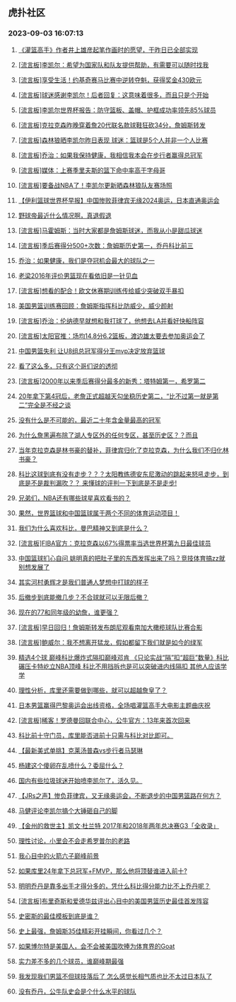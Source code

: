 ## 虎扑社区 
### 2023-09-03 16:07:13

1. [《灌篮高手》作者井上雄彦起笔作画时的愿望，于昨日已全部实现](https://bbs.hupu.com/61969379.html)

2. [[流言板]李凯尔：希望为国家队和队友提供帮助，有需要可以随时找我](https://bbs.hupu.com/61968302.html)

3. [[流言板]享受生活！约基奇赛马比赛中逆转夺魁，获得奖金430欧元](https://bbs.hupu.com/61969869.html)

4. [[流言板]球迷感谢李凯尔！后者回复：这意味着很多，而且只是个开始](https://bbs.hupu.com/61970294.html)

5. [[流言板]李凯尔世界杯报告：防守篮板、盖帽、护框成功率领先85%球员](https://bbs.hupu.com/61968820.html)

6. [[流言板]克拉克森昨晚穿着詹20代联名款球鞋狂砍34分，詹姆斯转发](https://bbs.hupu.com/61967590.html)

7. [[流言板]森林狼晒李凯尔昨日表现 球迷：篮球是5个人并非一个人比赛](https://bbs.hupu.com/61969093.html)

8. [[流言板]乔治：如果我保持健康，我相信我本会在步行者赢得总冠军](https://bbs.hupu.com/61966626.html)

9. [[流言板]媒体：上赛季里夫斯的篮下命中率高于字母哥](https://bbs.hupu.com/61968373.html)

10. [[流言板]要备战NBA了！李凯尔更新晒森林狼队友赛场照](https://bbs.hupu.com/61968853.html)

11. [【伊利篮球世界杯早报】中国惨败菲律宾无缘2024奥运，日本直通奥运会](https://bbs.hupu.com/61962718.html)

12. [野球帝最近什么情况啊，真退假退](https://bbs.hupu.com/61965988.html)

13. [[流言板]马霍姆斯：当时大家都是詹姆斯球迷，而我从小是甜瓜球迷](https://bbs.hupu.com/61966996.html)

14. [[流言板]季后赛得分500+次数：詹姆斯历史第一，乔丹科比前三](https://bbs.hupu.com/61968251.html)

15. [乔治：如果健康，我们是夺冠机会最大的球队之一](https://bbs.hupu.com/61967296.html)

16. [老梁2016年评价男篮现在看依旧是一针见血](https://bbs.hupu.com/61967385.html)

17. [[流言板]想看的配合！欧文休赛期训练传给威少突破双手暴扣](https://bbs.hupu.com/61969339.html)

18. [美国男篮训练赛回顾：詹姆斯指挥科比防威少，威少颜射](https://bbs.hupu.com/61966570.html)

19. [[流言板]乔治：伦纳德早就想和我打球了，他想去LA并看好快船阵容](https://bbs.hupu.com/61966382.html)

20. [[流言板]太阳官推：场均14.8分6.2篮板，渡边雄太要去参加奥运会了](https://bbs.hupu.com/61965841.html)

21. [中国男篮失利 让U8组总冠军得分王mvp决定放弃篮球](https://bbs.hupu.com/61966192.html)

22. [看了这么多，只有这个哥们说的透彻](https://bbs.hupu.com/61965294.html)

23. [[流言板]2000年以来季后赛得分最多的新秀：塔特姆第一，希罗第二](https://bbs.hupu.com/61968113.html)

24. [20年拿下第4冠后，老詹正式超越天勾坐稳历史第二，“比不过第一就是第二”完全是不经之谈](https://bbs.hupu.com/61969287.html)

25. [没有什么是不可能的，最近二十年含金量最高的冠军](https://bbs.hupu.com/61969393.html)

26. [为什么詹黑遍布除了湖人专区外的任何专区，甚至历史区？？而且](https://bbs.hupu.com/61970431.html)

27. [当年克拉克森是林书豪的替补，菲律宾归化了克拉克森，为什么我们不归化林书豪？](https://bbs.hupu.com/61966964.html)

28. [科比这球到底有没有走步？？？太阳教练德安东尼激动的跳起来怒吼走步，到底是不是裁判漏吹？？    来懂球的评判一下到底是不是走步!](https://bbs.hupu.com/61970118.html)

29. [兄弟们，NBA还有哪些球星喜欢看书的？](https://bbs.hupu.com/61969942.html)

30. [果然，世界篮球和中国篮球属于两个不同的体育运动项目！](https://bbs.hupu.com/61970731.html)

31. [我们为什么喜欢科比，曼巴精神又到底是什么？](https://bbs.hupu.com/61970894.html)

32. [[流言板]FIBA官方：克拉克森以67%得票率当选世界杯第九日最佳球员](https://bbs.hupu.com/61969272.html)

33. [中国篮球扪心自问 姚明真的把肚子里的东西发挥出来了吗？竞技体育搞zz就别想发展了](https://bbs.hupu.com/61964004.html)

34. [其实河村勇辉才是我们普通人梦想中打球的样子](https://bbs.hupu.com/61969846.html)

35. [后撤步到底能撤几步？不合球就可以无限后撤？](https://bbs.hupu.com/61971330.html)

36. [现在的77和同年级的幼詹，谁更强？](https://bbs.hupu.com/61969938.html)

37. [[流言板]早日回归！詹姆斯转发布朗尼观看南加大橄榄球队比赛合影](https://bbs.hupu.com/61968813.html)

38. [[流言板]鲍威尔：我不想离开猛龙，假如都留下我们就是如今的绿军](https://bbs.hupu.com/61969478.html)

39. [精选4个球 巅峰科比爆炸式隔扣巅峰邓肯  《只论实战“隔”扣“超巨”数量》科比碾压卡特屹立NBA顶峰  科比不用挡拆也是可以突破进内线隔扣 其他人应该学学](https://bbs.hupu.com/61970823.html)

40. [理性分析，库里还需要做到哪些，就可以超越詹皇了？](https://bbs.hupu.com/61971250.html)

41. [日本男篮赢得巴黎奥运会出线资格，全场唱灌篮高手大电影主题曲庆祝](https://bbs.hupu.com/61971110.html)

42. [[流言板]稀客！罗德曼回联合中心，公牛官方：13年来首次回来](https://bbs.hupu.com/61968913.html)

43. [科比前十守门员，库里能否进前十只需与科比对比即可。](https://bbs.hupu.com/61970452.html)

44. [【最新美式单挑】克莱汤普森vs步行者马瑟琳](https://bbs.hupu.com/61967629.html)

45. [杨建这个傻卵在乱喷什么？委屈什么？](https://bbs.hupu.com/61970511.html)

46. [国内有些垃圾球迷开始喷李凯尔了，活久见。](https://bbs.hupu.com/61971157.html)

47. [【JRs之声】惨负菲律宾，又无缘奥运会，不断退步的中国男篮路在何方？](https://bbs.hupu.com/61963320.html)

48. [马健评论李凯尔搞个大锤砸自己的脚](https://bbs.hupu.com/61970977.html)

49. [【金州的救世主】凯文·杜兰特 2017年和2018年两年总决赛G3「全收录」](https://bbs.hupu.com/61970017.html)

50. [理性讨论，小里会不会走希罗普尔的老路](https://bbs.hupu.com/61970701.html)

51. [我心目中的火箭六子巅峰前景](https://bbs.hupu.com/61971121.html)

52. [如果库里24年拿下总冠军+FMVP，那么他将顶替谁进入前十?](https://bbs.hupu.com/61970171.html)

53. [明明乔丹是靠多出手才得分多的，凭什么科比得分能力比不上乔丹呢？](https://bbs.hupu.com/61969899.html)

54. [[流言板]布里奇斯和爱德华兹评出心目中的美国男篮历史最佳首发阵容](https://bbs.hupu.com/61963866.html)

55. [史密斯的最佳模板到底是谁？](https://bbs.hupu.com/61970931.html)

56. [史上最强，詹姆斯35佳精彩开挂瞬间，你看过几个？](https://bbs.hupu.com/61967405.html)

57. [如果博尔特是美国人，会不会被美国吹捧为体育界的Goat](https://bbs.hupu.com/61969967.html)

58. [实力差不多的几个球员，谁巅峰期最强](https://bbs.hupu.com/61970195.html)

59. [我发现我们男篮不但球技落后了 怎么感觉长相气质也比不太过日本队了](https://bbs.hupu.com/61970899.html)

60. [没有乔丹，公牛队史会是个什么水平的球队](https://bbs.hupu.com/61971077.html)

